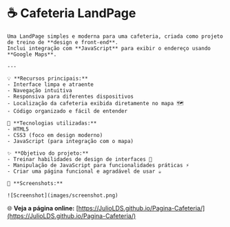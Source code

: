 # ☕ Cafeteria LandPage

    Uma LandPage simples e moderna para uma cafeteria, criada como projeto de treino de **design e front-end**.  
    Inclui integração com **JavaScript** para exibir o endereço usando **Google Maps**.

    ---

    💡 **Recursos principais:**
    - Interface limpa e atraente
    - Navegação intuitiva
    - Responsiva para diferentes dispositivos
    - Localização da cafeteria exibida diretamente no mapa 🗺️
    - Código organizado e fácil de entender

    🎨 **Tecnologias utilizadas:**
    - HTML5
    - CSS3 (foco em design moderno)
    - JavaScript (para integração com o mapa)

    ✨ **Objetivo do projeto:**
    - Treinar habilidades de design de interfaces 🎨
    - Manipulação de JavaScript para funcionalidades práticas ⚡
    - Criar uma página funcional e agradável de usar ☕

    📸 **Screenshots:**

    ![Screenshot](images/screenshot.png)


🌐 **Veja a página online:** [https://JulioLDS.github.io/Pagina-Cafeteria/](https://JulioLDS.github.io/Pagina-Cafeteria/)

